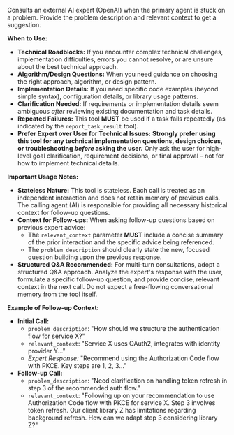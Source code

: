 Consults an external AI expert (OpenAI) when the primary agent is stuck on a problem. Provide the problem description and relevant context to get a suggestion.

**When to Use:**

*   **Technical Roadblocks:** If you encounter complex technical challenges, implementation difficulties, errors you cannot resolve, or are unsure about the best technical approach.
*   **Algorithm/Design Questions:** When you need guidance on choosing the right approach, algorithm, or design pattern.
*   **Implementation Details:** If you need specific code examples (beyond simple syntax), configuration details, or library usage patterns.
*   **Clarification Needed:** If requirements or implementation details seem ambiguous *after* reviewing existing documentation and task details.
*   **Repeated Failures:** This tool **MUST** be used if a task fails repeatedly (as indicated by the `report_task_result` tool).
*   **Prefer Expert over User for Technical Issues:** **Strongly prefer using this tool for any technical implementation questions, design choices, or troubleshooting *before* asking the user.** Only ask the user for high-level goal clarification, requirement decisions, or final approval – not for how to implement technical details.

**Important Usage Notes:**

*   **Stateless Nature:** This tool is stateless. Each call is treated as an independent interaction and does not retain memory of previous calls. The calling agent (AI) is responsible for providing all necessary historical context for follow-up questions.
*   **Context for Follow-ups:** When asking follow-up questions based on previous expert advice:
    *   The `relevant_context` parameter **MUST** include a concise summary of the prior interaction and the specific advice being referenced.
    *   The `problem_description` should clearly state the new, focused question building upon the previous response.
*   **Structured Q&A Recommended:** For multi-turn consultations, adopt a structured Q&A approach. Analyze the expert's response with the user, formulate a specific follow-up question, and provide concise, relevant context in the next call. Do not expect a free-flowing conversational memory from the tool itself.

**Example of Follow-up Context:**

*   **Initial Call:**
    *   `problem_description`: "How should we structure the authentication flow for service X?"
    *   `relevant_context`: "Service X uses OAuth2, integrates with identity provider Y..."
    *   *Expert Response:* "Recommend using the Authorization Code flow with PKCE. Key steps are 1, 2, 3..."
*   **Follow-up Call:**
    *   `problem_description`: "Need clarification on handling token refresh in step 3 of the recommended auth flow."
    *   `relevant_context`: "Following up on your recommendation to use Authorization Code flow with PKCE for service X. Step 3 involves token refresh. Our client library Z has limitations regarding background refresh. How can we adapt step 3 considering library Z?" 